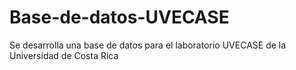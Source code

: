 # Base-de-datos-UVECASE
Se desarrolla una base de datos para el laboratorio UVECASE de la Universidad de Costa Rica
